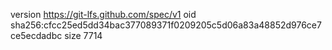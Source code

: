 version https://git-lfs.github.com/spec/v1
oid sha256:cfcc25ed5dd34bac377089371f0209205c5d06a83a48852d976ce7ce5ecdadbc
size 7714

